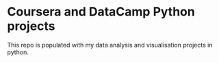 # Coursera and DataCamp Python projects

This repo is populated with my data analysis and visualisation projects in  python.
